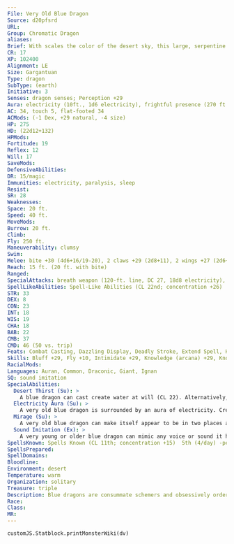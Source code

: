 ```yaml
---
File: Very Old Blue Dragon
Source: d20pfsrd
URL: 
Group: Chromatic Dragon
aliases: 
Brief: With scales the color of the desert sky, this large, serpentine dragon moves with an unsettling grace.
CR: 17
XP: 102400
Alignment: LE
Size: Gargantuan
Type: dragon
SubType: (earth)
Initiative: 3
Senses: dragon senses; Perception +29
Aura: electricity (10ft., 1d6 electricity), frightful presence (270 ft., DC 25)
AC: 34, touch 5, flat-footed 34
ACMods: (-1 Dex, +29 natural, -4 size)
HP: 275
HD: (22d12+132)
HPMods: 
Fortitude: 19
Reflex: 12
Will: 17
SaveMods: 
DefensiveAbilities: 
DR: 15/magic
Immunities: electricity, paralysis, sleep
Resist: 
SR: 28
Weaknesses: 
Space: 20 ft.
Speed: 40 ft.
MoveMods: 
Burrow: 20 ft.
Climb: 
Fly: 250 ft.
Maneuverability: clumsy
Swim: 
Melee: bite +30 (4d6+16/19-20), 2 claws +29 (2d8+11), 2 wings +27 (2d6+5), tail slap +27 (2d8+16)
Reach: 15 ft. (20 ft. with bite)
Ranged: 
SpecialAttacks: breath weapon (120-ft. line, DC 27, 18d8 electricity), crush (Medium creatures, DC 27, 4d6+16), desert thirst (DC 27), mirage, tail sweep (Small creatures, DC 27, 2d6+16)
SpellLikeAbilities: Spell-Like Abilities (CL 22nd; concentration +26)  At will-ghost sound (DC 14),hallucinatory terrain (DC 18), minor image (DC 16), ventriloquism (DC 15)
STR: 33
DEX: 8
CON: 23
INT: 18
WIS: 19
CHA: 18
BAB: 22
CMB: 37
CMD: 46 (50 vs. trip)
Feats: Combat Casting, Dazzling Display, Deadly Stroke, Extend Spell, Hover, Improved Critical (bite), Improved Initiative, Multiattack, Quicken Spell, Shatter Defenses, Weapon Focus (bite)
Skills: Bluff +29, Fly +10, Intimidate +29, Knowledge (arcana) +29, Knowledge (geography) +29, Knowledge (local) +29, Perception +29, Spellcraft +29, Stealth +12, Survival +29
RacialMods: 
Languages: Auran, Common, Draconic, Giant, Ignan
SQ: sound imitation
SpecialAbilities:
  Desert Thirst (Su): >
    A blue dragon can cast create water at will (CL 22). Alternatively, it can destroy an equal amount of liquid in a 10-foot burst. Unattended liquids are instantly reduced to sand. Liquid-based magic items (such as potions) and items in a creature's possession must succeed on a Will save (DC 27) or be destroyed.
  Electricity Aura (Su): >
    A very old blue dragon is surrounded by an aura of electricity. Creatures within 10 feet take 1d6 points of electricity damage at the beginning of the dragon's turn.
  Mirage (Su): >
    A very old blue dragon can make itself appear to be in two places at once as a free action for 22 rounds per day. This ability functions as project image but the dragon can use its breath weapon through the mirage.
  Sound Imitation (Ex): >
    A very young or older blue dragon can mimic any voice or sound it has heard by making a successful Bluff check against a listener's Sense Motive check.
SpellsKnown: Spells Known (CL 11th; concentration +15)  5th (4/day) -persistent image, hold monster (DC 19)  4th (7/day) -dimension door, enervation, fire shield  3rd (7/day) -dispel magic, displacement, haste, vampiric touch  2nd (7/day) -darkness, false life, invisibility, resist energy, shatter  1st (7/day) -alarm, mage armor, shield, true strike, unseen servant  0 (at will) -arcane mark, bleed (DC 14), detect magic, light, mage hand, mending, message, read magic, resistance
SpellsPrepared: 
SpellDomains: 
Bloodline: 
Environment: desert
Temperature: warm
Organization: solitary
Treasure: triple
Description: Blue dragons are consummate schemers and obsessively orderly. In combat, blue dragons prefer to surprise foes if possible, and are not above retreating if the odds turn against them. They prefer to lair near those that they control, sometimes even within the confines of a city.
Race: 
Class: 
MR: 
---
```

```dataviewjs
customJS.Statblock.printMonsterWiki(dv)
```

